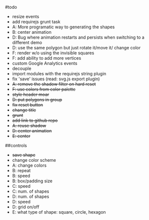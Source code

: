 #todo
* resize events
* add requirejs grunt task
* A: More programatic way to generating the shapes
* B: center animation
* D: Bug where animation restarts and persists when switching to a different demo
* D: use the same polygon but just rotate it/move it/ change color
* F: render w/o using the invisible squares
* F: add ability to add more vertices
* custom Google Analytics events
* decouple
* import modules with the requirejs string plugin
* fix 'save' issues (read: svg.js export plugin)
* ~~A: remove the shadow filter on hard reset~~
* ~~F: use colors from color palette~~
* ~~style header moar~~
* ~~D: put polygons in group~~
* ~~fix reset button~~
* ~~change title~~
* ~~grunt~~
* ~~add link to github repo~~
* ~~A: reuse shadow~~
* ~~D: center animation~~
* ~~E: center~~

##controls
* ~~save shape~~
* change color scheme
* A: change colors
* B: repeat
* B: speed
* B: box/padding size
* C: speed
* C: num. of shapes
* D: num. of shapes
* D: speed
* D: grid on/off
* E: what type of shape: square, circle, hexagon
